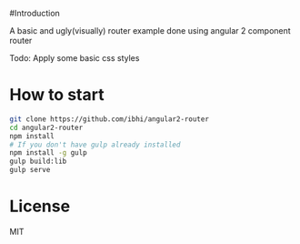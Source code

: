 #Introduction

A basic and ugly(visually) router example done using angular 2 component router

Todo: Apply some basic css styles

# How to start

```bash
git clone https://github.com/ibhi/angular2-router
cd angular2-router
npm install
# If you don't have gulp already installed
npm install -g gulp
gulp build:lib
gulp serve
```

# License

MIT
